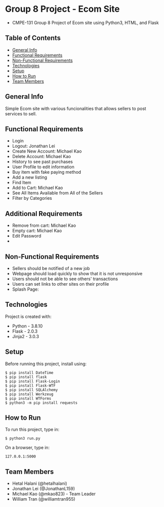 # Group 8 Project - Ecom Site
- CMPE-131 Group 8 Project of Ecom site using Python3, HTML, and Flask

## Table of Contents
* [General Info](#general-info)
* [Functional Requirements](#functional-requirements)
* [Non-Functional Requirements](#non-functional-requirements)
* [Technologies](#technologies)
* [Setup](#setup)
* [How to Run](#how-to-run)
* [Team Members](#team-members)

## General Info
Simple Ecom site with various funcionalities that allows sellers to post services to sell.

## Functional Requirements
- Login
- Logout: Jonathan Lei
- Create New Account: Michael Kao
- Delete Account: Michael Kao
- History to see past purchases
- User Profile to edit information
- Buy item with fake paying method
- Add a new listing
- Find Item
- Add to Cart: Michael Kao
- See All Items Available from All of the Sellers
- Filter by Categories

## Additional Requirements
- Remove from cart: Michael Kao
- Empty cart: Michael Kao
- Edit Password
- 
## Non-Functional Requirements
- Sellers should be notified of a new job
- Webpage should load quickly to show that it is not unresponsive
- Users should not be able to see others' transactions
- Users can set links to other sites on their profile
- Splash Page: 

## Technologies
Project is created with:
* Python - 3.8.10
* Flask - 2.0.3
* Jinja2 - 3.0.3

## Setup
Before running this project, install using:
```
$ pip install DateTime
$ pip install flask
$ pip install Flask-Login
$ pip install Flask-WTF
$ pip install SQLAlchemy
$ pip install Werkzeug
$ pip install WTForms
$ python3 -m pip install requests

```

## How to Run
To run this project, type in:
```
$ python3 run.py
```
On a browser, type in:
```
127.0.0.1:5000
```

## Team Members
- Hetal Halani (@hetalhalani)
- Jonathan Lei (@JonathanL159)
- Michael Kao (@mkao823) - Team Leader
- William Tran (@williamtran955)
